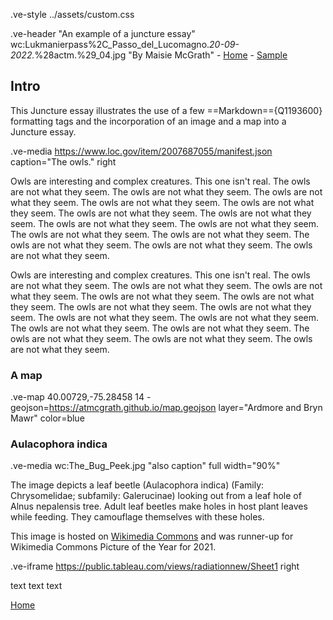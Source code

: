 .ve-style ../assets/custom.css

.ve-header "An example of a juncture essay" wc:Lukmanierpass%2C_Passo_del_Lucomagno._20-09-2022._%28actm.%29_04.jpg "By Maisie McGrath"
    - [Home](/)
    - [Sample](sample/)

## Intro

This Juncture essay illustrates the use of a few ==Markdown=={Q1193600} formatting tags and the incorporation of an image and a map into a Juncture essay.

.ve-media https://www.loc.gov/item/2007687055/manifest.json caption="The owls." right

Owls are interesting and complex creatures. This one isn't real. The owls are not what they seem. The owls are not what they seem. The owls are not what they seem. The owls are not what they seem. The owls are not what they seem. The owls are not what they seem. The owls are not what they seem. The owls are not what they seem. The owls are not what they seem. The owls are not what they seem. The owls are not what they seem. The owls are not what they seem. The owls are not what they seem. The owls are not what they seem.


Owls are interesting and complex creatures. This one isn't real. The owls are not what they seem. The owls are not what they seem. The owls are not what they seem. The owls are not what they seem. The owls are not what they seem. The owls are not what they seem. The owls are not what they seem. The owls are not what they seem. The owls are not what they seem. The owls are not what they seem. The owls are not what they seem. The owls are not what they seem. The owls are not what they seem. The owls are not what they seem.

### A map

.ve-map 40.00729,-75.28458 14
    - geojson=https://atmcgrath.github.io/map.geojson layer="Ardmore and Bryn Mawr" color=blue

### Aulacophora indica

.ve-media wc:The_Bug_Peek.jpg "also caption" full width="90%"

The image depicts a leaf beetle (Aulacophora indica) (Family: Chrysomelidae; subfamily: Galerucinae) looking out from a leaf hole of Alnus nepalensis tree. Adult leaf beetles make holes in host plant leaves while feeding. They camouflage themselves with these holes.

This image is hosted on [Wikimedia Commons](https://commons.wikimedia.org/wiki/File:The_Bug_Peek.jpg) and was runner-up for Wikimedia Commons Picture of the Year for 2021.

.ve-iframe https://public.tableau.com/views/radiationnew/Sheet1 right


text
text 
text

[Home](/reactor-jct)